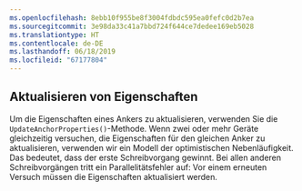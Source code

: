 ```yaml
---
ms.openlocfilehash: 8ebb10f955be8f3004fdbdc595ea0fefc0d2b7ea
ms.sourcegitcommit: 3e98da33c41a7bbd724f644ce7dedee169eb5028
ms.translationtype: HT
ms.contentlocale: de-DE
ms.lasthandoff: 06/18/2019
ms.locfileid: "67177804"
---
```

## <a name="update-properties"></a>Aktualisieren von Eigenschaften

Um die Eigenschaften eines Ankers zu aktualisieren, verwenden Sie die `UpdateAnchorProperties()`-Methode. Wenn zwei oder mehr Geräte gleichzeitig versuchen, die Eigenschaften für den gleichen Anker zu aktualisieren, verwenden wir ein Modell der optimistischen Nebenläufigkeit. Das bedeutet, dass der erste Schreibvorgang gewinnt.  Bei allen anderen Schreibvorgängen tritt ein Parallelitätsfehler auf: Vor einem erneuten Versuch müssen die Eigenschaften aktualisiert werden.
